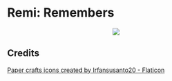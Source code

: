 # Remi: Remembers
<p align="center">
<img src="https://github.com/agenovia/rumi/blob/main/extension/images/icon.png"></img>
</p>

## Credits
<a href="https://www.flaticon.com/free-icons/paper-crafts" title="paper crafts icons">Paper crafts icons created by Irfansusanto20 - Flaticon</a>
